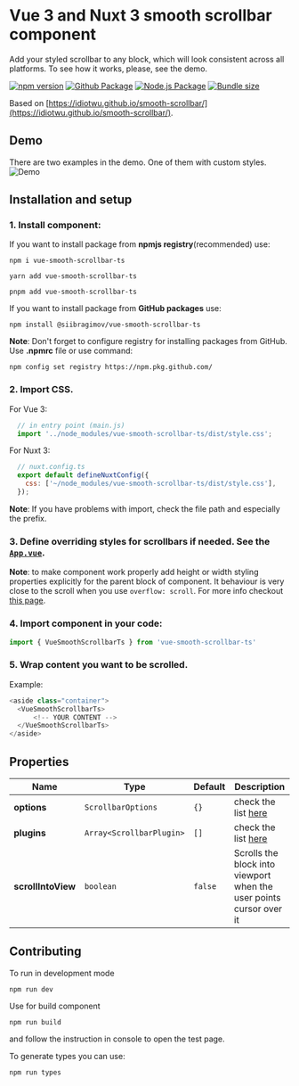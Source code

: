 # Vue 3 and Nuxt 3 smooth scrollbar component

Add your styled scrollbar to any block, which will look consistent across all platforms. To see how it works, please, see the demo.

[![npm version](https://badge.fury.io/js/vue-smooth-scrollbar-ts.svg)](https://badge.fury.io/js/vue-smooth-scrollbar-ts)
[![Github Package](https://github.com/siibragimov/vue-smooth-scrollbar-ts/actions/workflows/npm-publish-github-packages.yml/badge.svg)](https://github.com/siibragimov/vue-smooth-scrollbar-ts/actions/workflows/npm-publish-github-packages.yml)
[![Node.js Package](https://github.com/siibragimov/vue-smooth-scrollbar-ts/actions/workflows/npm-publish.yml/badge.svg)](https://github.com/siibragimov/vue-smooth-scrollbar-ts/actions/workflows/npm-publish.yml)
[![Bundle size](https://badgen.net/bundlephobia/minzip/vue-smooth-scrollbar-ts)](https://bundlephobia.com/package/vue-smooth-scrollbar-ts)

Based on [https://idiotwu.github.io/smooth-scrollbar/](https://idiotwu.github.io/smooth-scrollbar/).

## Demo
There are two examples in the demo. One of them with custom styles.
![Demo](https://raw.github.com/siibragimov/vue-smooth-scrollbar-ts/main/public/demo.webp)

## Installation and setup

### 1. Install component:
If you want to install package from __npmjs registry__(recommended) use:
```shell
npm i vue-smooth-scrollbar-ts
```

```shell
yarn add vue-smooth-scrollbar-ts
```

```shell
pnpm add vue-smooth-scrollbar-ts
```

If you want to install package from __GitHub packages__ use: 

```shell
npm install @siibragimov/vue-smooth-scrollbar-ts
```
**Note**: Don't forget to configure registry for installing packages from GitHub. Use __.npmrc__ file or use command:
```shell
npm config set registry https://npm.pkg.github.com/
```

### 2. Import CSS.
For Vue 3:
```javascript
  // in entry point (main.js)
  import '../node_modules/vue-smooth-scrollbar-ts/dist/style.css';
```
For Nuxt 3:
```javascript
  // nuxt.config.ts
  export default defineNuxtConfig({
    css: ['~/node_modules/vue-smooth-scrollbar-ts/dist/style.css'],
  });
```
**Note**: If you have problems with import, check the file path and especially the prefix.

### 3. Define overriding styles for scrollbars if needed. See the [`App.vue`](/src/App.vue).

**Note**: to make component work properly add height or width styling properties explicitly for the parent block of component. It behaviour is very close to the scroll when you use `overflow: scroll`. For more info checkout [this page](https://github.com/idiotWu/smooth-scrollbar/tree/develop/docs#common-mistakes).


### 4. Import component in your code:
```javascript
import { VueSmoothScrollbarTs } from 'vue-smooth-scrollbar-ts'
```

### 5. Wrap content you want to be scrolled.

Example:
```javascript
<aside class="container">
  <VueSmoothScrollbarTs>
      <!-- YOUR CONTENT -->
  </VueSmoothScrollbarTs>
</aside>
```
## Properties

| Name  | Type | Default | Description |
| ------------- | ------------- | ------------- | ------------- |
| __options__  | `ScrollbarOptions`  | `{}`  | check the list [here](https://github.com/idiotWu/smooth-scrollbar/tree/develop/docs#available-options-for-scrollbar) |
| __plugins__  | `Array<ScrollbarPlugin>`  | `[]`  | check the list [here](https://github.com/idiotWu/smooth-scrollbar/tree/develop/docs) |
| __scrollIntoView__  | `boolean`  | `false`  | Scrolls the block into viewport when the user points cursor over it |

## Contributing

To run in development mode 
```shell
npm run dev
```

Use for build component
```shell
npm run build
```
and follow the instruction in console to open the test page.

To generate types you can use:
```shell
npm run types
```
